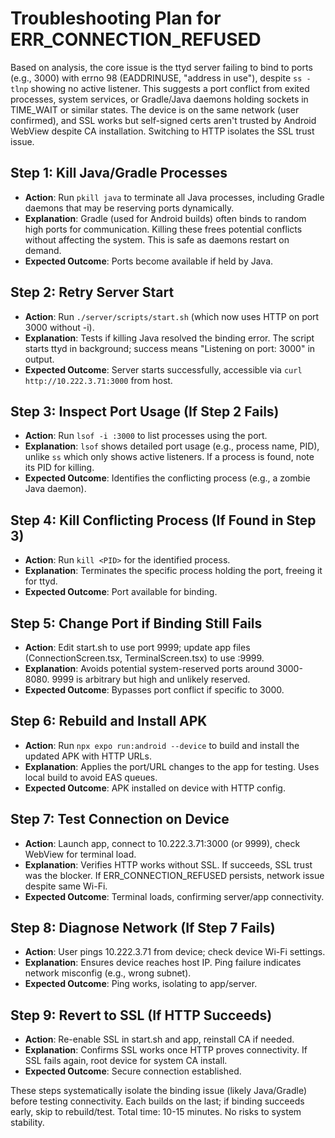 # Troubleshooting Plan for ERR_CONNECTION_REFUSED

Based on analysis, the core issue is the ttyd server failing to bind to ports (e.g., 3000) with errno 98 (EADDRINUSE, "address in use"), despite `ss -tlnp` showing no active listener. This suggests a port conflict from exited processes, system services, or Gradle/Java daemons holding sockets in TIME_WAIT or similar states. The device is on the same network (user confirmed), and SSL works but self-signed certs aren't trusted by Android WebView despite CA installation. Switching to HTTP isolates the SSL trust issue.

## Step 1: Kill Java/Gradle Processes
- **Action**: Run `pkill java` to terminate all Java processes, including Gradle daemons that may be reserving ports dynamically.
- **Explanation**: Gradle (used for Android builds) often binds to random high ports for communication. Killing these frees potential conflicts without affecting the system. This is safe as daemons restart on demand.
- **Expected Outcome**: Ports become available if held by Java.

## Step 2: Retry Server Start
- **Action**: Run `./server/scripts/start.sh` (which now uses HTTP on port 3000 without -i).
- **Explanation**: Tests if killing Java resolved the binding error. The script starts ttyd in background; success means "Listening on port: 3000" in output.
- **Expected Outcome**: Server starts successfully, accessible via `curl http://10.222.3.71:3000` from host.

## Step 3: Inspect Port Usage (If Step 2 Fails)
- **Action**: Run `lsof -i :3000` to list processes using the port.
- **Explanation**: `lsof` shows detailed port usage (e.g., process name, PID), unlike `ss` which only shows active listeners. If a process is found, note its PID for killing.
- **Expected Outcome**: Identifies the conflicting process (e.g., a zombie Java daemon).

## Step 4: Kill Conflicting Process (If Found in Step 3)
- **Action**: Run `kill <PID>` for the identified process.
- **Explanation**: Terminates the specific process holding the port, freeing it for ttyd.
- **Expected Outcome**: Port available for binding.

## Step 5: Change Port if Binding Still Fails
- **Action**: Edit start.sh to use port 9999; update app files (ConnectionScreen.tsx, TerminalScreen.tsx) to use :9999.
- **Explanation**: Avoids potential system-reserved ports around 3000-8080. 9999 is arbitrary but high and unlikely reserved.
- **Expected Outcome**: Bypasses port conflict if specific to 3000.

## Step 6: Rebuild and Install APK
- **Action**: Run `npx expo run:android --device` to build and install the updated APK with HTTP URLs.
- **Explanation**: Applies the port/URL changes to the app for testing. Uses local build to avoid EAS queues.
- **Expected Outcome**: APK installed on device with HTTP config.

## Step 7: Test Connection on Device
- **Action**: Launch app, connect to 10.222.3.71:3000 (or 9999), check WebView for terminal load.
- **Explanation**: Verifies HTTP works without SSL. If succeeds, SSL trust was the blocker. If ERR_CONNECTION_REFUSED persists, network issue despite same Wi-Fi.
- **Expected Outcome**: Terminal loads, confirming server/app connectivity.

## Step 8: Diagnose Network (If Step 7 Fails)
- **Action**: User pings 10.222.3.71 from device; check device Wi-Fi settings.
- **Explanation**: Ensures device reaches host IP. Ping failure indicates network misconfig (e.g., wrong subnet).
- **Expected Outcome**: Ping works, isolating to app/server.

## Step 9: Revert to SSL (If HTTP Succeeds)
- **Action**: Re-enable SSL in start.sh and app, reinstall CA if needed.
- **Explanation**: Confirms SSL works once HTTP proves connectivity. If SSL fails again, root device for system CA install.
- **Expected Outcome**: Secure connection established.

These steps systematically isolate the binding issue (likely Java/Gradle) before testing connectivity. Each builds on the last; if binding succeeds early, skip to rebuild/test. Total time: 10-15 minutes. No risks to system stability.